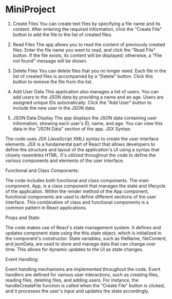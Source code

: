 # MiniProject
1. Create Files
You can create text files by specifying a file name and its content. After entering the required information, click the "Create File" button to add the file to the list of created files.

2. Read Files
The app allows you to read the content of previously created files. Enter the file name you want to read, and click the "Read File" button. If the file exists, its content will be displayed; otherwise, a "File not found" message will be shown.

3. Delete Files
You can delete files that you no longer need. Each file in the list of created files is accompanied by a "Delete" button. Click this button to remove the file from the list.

4. Add User Data
This application also manages a list of users. You can add users to the JSON data by providing a name and an age. Users are assigned unique IDs automatically. Click the "Add User" button to include the new user in the JSON data.

5. JSON Data Display
The app displays the JSON data containing user information, showing each user's ID, name, and age. You can view this data in the "JSON Data" section of the app.
JSX Syntax:

The code uses JSX (JavaScript XML) syntax to create the user interface elements. JSX is a fundamental part of React that allows developers to define the structure and layout of the application's UI using a syntax that closely resembles HTML. It's utilized throughout the code to define the various components and elements of the user interface.

Functional and Class Components:

The code includes both functional and class components. The main component, App, is a class component that manages the state and lifecycle of the application. Within the render method of the App component, functional components are used to define different sections of the user interface. This combination of class and functional components is a common pattern in React applications.

Props and State:

The code makes use of React's state management system. It defines and updates component state using the this.state object, which is initialized in the component's constructor. State variables, such as fileName, fileContent, and jsonData, are used to store and manage data that can change over time. This allows for dynamic updates to the UI as state changes.

Event Handling:

Event handling mechanisms are implemented throughout the code. Event handlers are defined for various user interactions, such as creating files, reading files, deleting files, and adding users. For instance, the handleCreateFile function is called when the "Create File" button is clicked, and it processes the user's input and updates the state accordingly.


